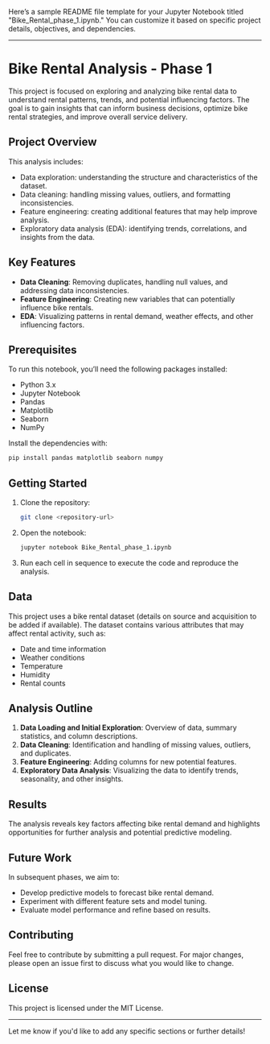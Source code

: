 Here’s a sample README file template for your Jupyter Notebook titled "Bike_Rental_phase_1.ipynb." You can customize it based on specific project details, objectives, and dependencies.

---

# Bike Rental Analysis - Phase 1

This project is focused on exploring and analyzing bike rental data to understand rental patterns, trends, and potential influencing factors. The goal is to gain insights that can inform business decisions, optimize bike rental strategies, and improve overall service delivery.

## Project Overview

This analysis includes:
- Data exploration: understanding the structure and characteristics of the dataset.
- Data cleaning: handling missing values, outliers, and formatting inconsistencies.
- Feature engineering: creating additional features that may help improve analysis.
- Exploratory data analysis (EDA): identifying trends, correlations, and insights from the data.

## Key Features

- **Data Cleaning**: Removing duplicates, handling null values, and addressing data inconsistencies.
- **Feature Engineering**: Creating new variables that can potentially influence bike rentals.
- **EDA**: Visualizing patterns in rental demand, weather effects, and other influencing factors.

## Prerequisites

To run this notebook, you’ll need the following packages installed:
- Python 3.x
- Jupyter Notebook
- Pandas
- Matplotlib
- Seaborn
- NumPy

Install the dependencies with:
```bash
pip install pandas matplotlib seaborn numpy
```

## Getting Started

1. Clone the repository:
   ```bash
   git clone <repository-url>
   ```
2. Open the notebook:
   ```bash
   jupyter notebook Bike_Rental_phase_1.ipynb
   ```
3. Run each cell in sequence to execute the code and reproduce the analysis.

## Data

This project uses a bike rental dataset (details on source and acquisition to be added if available). The dataset contains various attributes that may affect rental activity, such as:
- Date and time information
- Weather conditions
- Temperature
- Humidity
- Rental counts

## Analysis Outline

1. **Data Loading and Initial Exploration**: Overview of data, summary statistics, and column descriptions.
2. **Data Cleaning**: Identification and handling of missing values, outliers, and duplicates.
3. **Feature Engineering**: Adding columns for new potential features.
4. **Exploratory Data Analysis**: Visualizing the data to identify trends, seasonality, and other insights.

## Results

The analysis reveals key factors affecting bike rental demand and highlights opportunities for further analysis and potential predictive modeling.

## Future Work

In subsequent phases, we aim to:
- Develop predictive models to forecast bike rental demand.
- Experiment with different feature sets and model tuning.
- Evaluate model performance and refine based on results.

## Contributing

Feel free to contribute by submitting a pull request. For major changes, please open an issue first to discuss what you would like to change.

## License

This project is licensed under the MIT License.

---

Let me know if you'd like to add any specific sections or further details!
